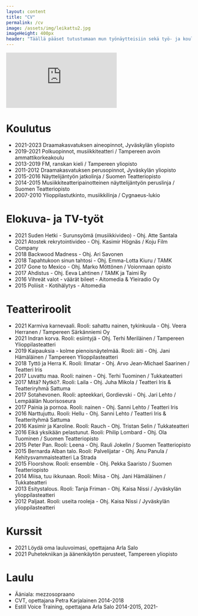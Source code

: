 ```yaml
---
layout: content
title: "CV"
permalink: /cv
image: /assets/img/leikattu2.jpg
imageHeight: 400px
header: "Täällä pääset tutustumaan mun työnäytteisiin sekä työ- ja koulutustaustaan. Sivun lopusta saat ladattua mun CV:n."
---
```



<iframe class="showreel" src="https://www.youtube.com/embed/98BxLvTSQhU" title="YouTube video player" frameborder="0" allow="accelerometer; autoplay; clipboard-write; encrypted-media; gyroscope; picture-in-picture" allowfullscreen> </iframe>

# Koulutus
* 2021-2023 Draamakasvatuksen aineopinnot, Jyväskylän yliopisto
* 2019-2021 Polkuopinnot, musiikkiteatteri / Tampereen avoin ammattikorkeakoulu
* 2013-2019 FM, ranskan kieli / Tampereen yliopisto
* 2011-2012 Draamakasvatuksen perusopinnot, Jyväskylän yliopisto
* 2015-2016 Näyttelijäntyön jatkolinja / Suomen Teatteriopisto
* 2014-2015 Musiikkiteatteripainotteinen näyttelijäntyön peruslinja / Suomen Teatteriopisto
* 2007-2010 Ylioppilastutkinto, musiikkilinja / Cygnaeus-lukio

# Elokuva- ja TV-työt
* 2021 Suden Hetki - Surunsyömä (musiikkivideo) - Ohj. Atte Santala
* 2021 Atostek rekrytointivideo - Ohj. Kasimir Högnäs / Koju Film Company
* 2018 Backwood Madness - Ohj. Ari Savonen
* 2018 Tapahtukoon sinun tahtosi - Ohj. Emma-Lotta Kiuru / TAMK
* 2017 Gone to Mexico - Ohj. Marko Möttönen / Voionmaan opisto
* 2017 Ahdistus - Ohj. Eeva Lahtinen / TAMK ja Taimi Ry
* 2016 Vihreät valot - väärät bileet - Aitomedia & Yleiradio Oy
* 2015 Poliisit - Kotihälytys - Aitomedia

# Teatteriroolit
* 2021 Karmiva karnevaali. Rooli: sahattu nainen, tykinkuula - Ohj. Veera Herranen / Tampereen Särkänniemi Oy
* 2021 Indran korva. Rooli: esiintyjä - Ohj. Terhi Meriläinen / Tampereen Ylioppilasteatteri
* 2019 Kaipauksia - kolme pienoisnäytelmää. Rooli: äiti - Ohj. Jani Hämäläinen / Tampereen Ylioppilasteatteri
* 2018 Tyttö ja Herra K. Rooli: Ilmatar - Ohj. Arvo Jean-Michael Saarinen / Teatteri Iris
* 2017 Luvattu maa. Rooli: nainen - Ohj. Terhi Tuominen / Tukkateatteri
* 2017 Mitä? Nytkö?. Rooli: Laila - Ohj. Juha Mikola / Teatteri Iris & Teatteriryhmä Sattuma
* 2017 Sotahevonen. Rooli: apteekkari, Gordievski - Ohj. Jari Lehto / Lempäälän Nuorisoseura
* 2017 Painia ja pornoa. Rooli: nainen - Ohj. Sanni Lehto / Teatteri Iris
* 2016 Narttujuttu. Rooli: Hellu - Ohj. Sanni Lehto / Teatteri Iris & Teatterityhmä Sattuma
* 2016 Kasimir ja Karoline. Rooli: Rauch - Ohj. Tristan Selin / Tukkateatteri
* 2016 Eikä yksikään pelastunut. Rooli: Philip Lombard - Ohj. Ola Tuominen / Suomen Teatteriopisto
* 2015 Peter Pan. Rooli: Leena - Ohj. Rauli Jokelin / Suomen Teatteriopisto
* 2015 Bernarda Alban talo. Rooli: Palvelijatar - Ohj. Anu Panula / Kehitysvammaisteatteri La Strada
* 2015 Floorshow. Rooli: ensemble - Ohj. Pekka Saaristo / Suomen Teatteriopisto
* 2014 Miisa, tuu ikkunaan. Rooli: Miisa - Ohj. Jani Hämäläinen / Tukkateatteri
* 2013 Esitystalous. Rooli: Tanja Friman - Ohj. Kaisa Nissi / Jyväskylän ylioppilasteatteri
* 2012 Paljaat. Rooli: useita rooleja - Ohj. Kaisa Nissi / Jyväskylän ylioppilasteatteri

# Kurssit
* 2021 Löydä oma lauluvoimasi, opettajana Arla Salo
* 2021 Puhetekniikan ja äänenkäytön perusteet, Tampereen yliopisto

# Laulu
* Ääniala: mezzosopraano
* CVT, opettajana Petra Karjalainen 2014-2018
* Estill Voice Training, opettajana Arla Salo 2014-2015, 2021-